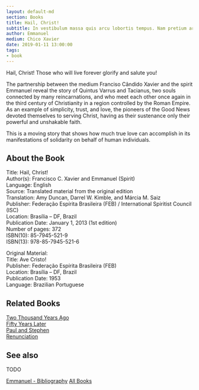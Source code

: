 ```yaml
---
layout: default-md
section: Books
title: Hail, Christ!
subtitle: In vestibulum massa quis arcu lobortis tempus. Nam pretium arcu in odio vulputate luctus.
author: Emmanuel
medium: Chico Xavier
date: 2019-01-11 13:00:00
tags: 
- book
---
```


Hail, Christ! Those who will live forever glorify and salute you!

The partnership between the medium Franciso Cândido Xavier and the spirit Emmanuel reveal the story of Quintus Varrus and Tacianus, two souls connected by many reincarnations, and who meet each other once again in the third century of Christianity in a region controlled by the Roman Empire. As an example of simplicity, trust, and love, the pioneers of the Good News devoted themselves to serving Christ, having as their sustenance only their powerful and unshakable faith.

This is a moving story that shows how much true love can accomplish in its manifestations of solidarity on behalf of human individuals.


## About the Book
Title: 	Hail, Christ!  
Author(s): 	Francisco C. Xavier and Emmanuel (Spirit)  
Language: 	English  
Source: 	Translated material from the original edition  
Translation: 	Amy Duncan, Darrel W. Kimble, and Márcia M. Saiz  
Publisher: 	Federação Espírita Brasileira (FEB) / International Spiritist Council (ISC)  
Location: 	Brasília – DF, Brazil  
Publication Date: 	January 1, 2013 (1st edition)  
Number of pages: 	372  
ISBN(10): 	85-7945-521-9  
ISBN(13): 	978-85-7945-521-6  
  
Original Material: 	  
Title: 	Ave Cristo!  
Publisher: 	Federação Espírita Brasileira (FEB)  
Location: 	Brasília – DF, Brazil  
Publication Date: 	1953  
Language: 	Brazilian Portuguese  

## Related Books
[Two Thousand Years Ago](two-thousand-years-ago)  
[Fifty Years Later](fifty-years-later)  
[Paul and Stephen](paul-and-stephen)  
[Renunciation](renunciation)  



## See also
TODO


<a href="/books/emmanuel" class="button">Emmanuel - Bibliography</a>
<a href="/books" class="button">All Books</a>

